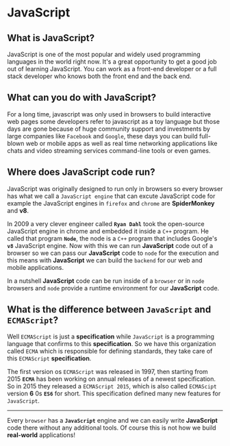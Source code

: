# JavaScript
## What is JavaScript?
JavaScript is one of the most popular and widely used programming languages in the world right now. It's a great opportunity to get a good job out of learning JavaScript. You can work as a front-end developer or a full stack developer who knows both the front end and the back end.

## What can you do with JavaScript?
For a long time, javascript was only used in browsers to build interactive web pages some developers refer to javascript as a toy language but those days are gone because of huge community support and investments by large companies like `Facebook` and `Google`, these days you can build full-blown web or mobile apps as well as real time networking applications like chats and video streaming services command-line tools or even games.

## Where does JavaScript code run?
JavaScript was originally designed to run only in browsers so every browser has what we call a `JavaScript engine` that can excute JavaScript code for example the JavaScript engines in `firefox` and `chrome` are **SpiderMonkey** and **v8**.

In 2009 a very clever engineer called **`Ryan Dahl`** took the open-source JavaScript engine in chrome and embedded it inside a `C++` program. He called that program **`Node`**, the node is a `C++` program that includes Google's **`v8`** JavaScript engine. Now with this we can run **JavaScript** code out of a browser so we can pass our **JavaScript** code to `node` for the execution and this means with **JavaScript** we can build the `backend` for our web and mobile applications. 

In a nutshell **JavaScript** code can be run inside of a `browser` or in `node` browsers and `node` provide a runtime environment for our **JavaScript** code.

## What is the difference between `JavaScript` and `ECMAScript`?
Well `ECMAScript` is just a **specification** while `JavaScript` is a programming language that confirms to this **specification**. So we have this organization called `ECMA` which is responsible for defining standards, they take care of this `ECMAScript` **specification**.

The first version os `ECMAScript` was released in 1997, then starting from 2015 **`ECMA`** has been working on annual releases of a newest specification. So in 2015 they released a `ECMAScript 2015`, which is also called `ECMAScipt` version **6** 0s **`ES6`** for short. This specification defined many new features for `JavaScript`.

---

Every `browser` has a **`JavaScript`** engine and we can easily write **JavaScript** code there without any additional tools. Of course this is not how we build **real-world** applications!


































